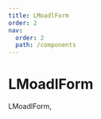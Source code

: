 ```yaml
---
title: LMoadlForm
order: 2
nav:
  order: 2
  path: /components
---
```


# LMoadlForm

LMoadlForm,

<code src='./demos/Demo1.tsx'>
